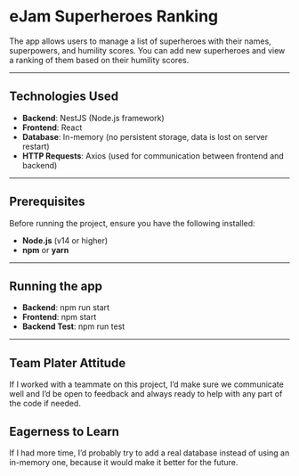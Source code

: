 # eJam Superheroes Ranking

The app allows users to manage a list of superheroes with their names, superpowers, and humility scores. 
You can add new superheroes and view a ranking of them based on their humility scores.

---

## Technologies Used

- **Backend**: NestJS (Node.js framework)
- **Frontend**: React
- **Database**: In-memory (no persistent storage, data is lost on server restart)
- **HTTP Requests**: Axios (used for communication between frontend and backend)

---

## Prerequisites

Before running the project, ensure you have the following installed:

- **Node.js** (v14 or higher)
- **npm** or **yarn**

---

## Running the app

- **Backend**: npm run start
- **Frontend**: npm start
- **Backend Test**: npm run test

---

## Team Plater Attitude
If I worked with a teammate on this project, I’d make sure we communicate well and I’d be open to feedback and always ready to help with any part of the code if needed.

## Eagerness to Learn
If I had more time, I’d probably try to add a real database instead of using an in-memory one, because it would make it better for the future.